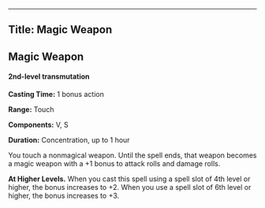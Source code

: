 -------------------------
Title: Magic Weapon
-------------------------

## Magic Weapon

#### 2nd-level transmutation


**Casting Time:** 1 bonus action

**Range:**
Touch

**Components:** V, S

**Duration:** Concentration, up to 1 hour

You touch a nonmagical weapon. Until the spell ends, that weapon becomes
a magic weapon with a +1 bonus to attack rolls and damage rolls.

**At Higher Levels.** When you cast this spell using a spell
slot of 4th level or higher, the bonus increases to +2. When you use a
spell slot of 6th level or higher, the bonus increases to +3.


